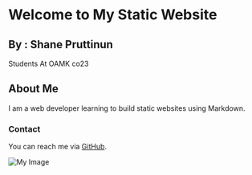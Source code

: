 # Welcome to My Static Website

## By : Shane Pruttinun 
Students At OAMK co23
## About Me
I am a web developer learning to build static websites using Markdown.

### Contact
You can reach me via [GitHub](https://github.com/yourusername).

![My Image](https://example.com/image.png)

